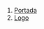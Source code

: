 
1. [Portada](https://github.com/demonio/arp/tree/master/es/pj/portada.md)
1. [Logo](https://github.com/demonio/arp/tree/master/es/pj/logo.md)
